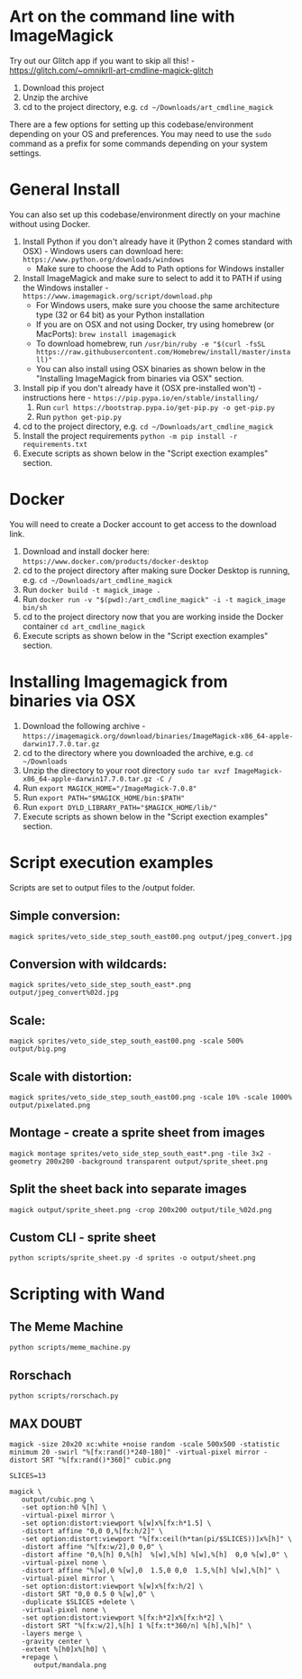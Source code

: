 # Art on the command line with ImageMagick

Try out our Glitch app if you want to skip all this! - https://glitch.com/~omnikrll-art-cmdline-magick-glitch

1. Download this project
2. Unzip the archive
3. cd to the project directory, e.g. `cd ~/Downloads/art_cmdline_magick`

There are a few options for setting up this codebase/environment depending on your OS and preferences. You may need to use the `sudo` command as a prefix for some commands depending on your system settings.

# General Install 

You can also set up this codebase/environment directly on your machine without using Docker.

1. Install Python if you don't already have it (Python 2 comes standard with OSX) - Windows users can download here: `https://www.python.org/downloads/windows`
    * Make sure to choose the Add to Path options for Windows installer
2. Install ImageMagick and make sure to select to add it to PATH if using the Windows installer - `https://www.imagemagick.org/script/download.php`
    * For Windows users, make sure you choose the same architecture type (32 or 64 bit) as your Python installation
    * If you are on OSX and not using Docker, try using homebrew (or MacPorts): `brew install imagemagick`
    * To download homebrew, run `/usr/bin/ruby -e "$(curl -fsSL https://raw.githubusercontent.com/Homebrew/install/master/install)"`
    * You can also install using OSX binaries as shown below in the "Installing ImageMagick from binaries via OSX" section.
3. Install pip if you don't already have it (OSX pre-installed won't) - instructions here - `https://pip.pypa.io/en/stable/installing/`
    1. Run `curl https://bootstrap.pypa.io/get-pip.py -o get-pip.py`
    2. Run `python get-pip.py`
4. cd to the project directory, e.g. `cd ~/Downloads/art_cmdline_magick`
5. Install the project requirements `python -m pip install -r requirements.txt`
6. Execute scripts as shown below in the "Script exection examples" section.

# Docker

You will need to create a Docker account to get access to the download link.

1. Download and install docker here: `https://www.docker.com/products/docker-desktop`
2. cd to the project directory after making sure Docker Desktop is running, e.g. `cd ~/Downloads/art_cmdline_magick`
3. Run `docker build -t magick_image .`
4. Run `docker run -v "$(pwd):/art_cmdline_magick" -i -t magick_image bin/sh`
5. cd to the project directory now that you are working inside the Docker container `cd art_cmdline_magick`
5. Execute scripts as shown below in the "Script exection examples" section. 

# Installing Imagemagick from binaries via OSX

1. Download the following archive - `https://imagemagick.org/download/binaries/ImageMagick-x86_64-apple-darwin17.7.0.tar.gz`
2. cd to the directory where you downloaded the archive, e.g. `cd ~/Downloads`
3. Unzip the directory to your root directory `sudo tar xvzf ImageMagick-x86_64-apple-darwin17.7.0.tar.gz -C /`
4. Run `export MAGICK_HOME="/ImageMagick-7.0.8"`
5. Run `export PATH="$MAGICK_HOME/bin:$PATH"`
6. Run `export DYLD_LIBRARY_PATH="$MAGICK_HOME/lib/"`
7. Execute scripts as shown below in the "Script exection examples" section.


# Script execution examples

Scripts are set to output files to the /output folder.

## Simple conversion:

`magick sprites/veto_side_step_south_east00.png output/jpeg_convert.jpg`

## Conversion with wildcards:

`magick sprites/veto_side_step_south_east*.png output/jpeg_convert%02d.jpg`

## Scale:

`magick sprites/veto_side_step_south_east00.png -scale 500% output/big.png`

## Scale with distortion:

`magick sprites/veto_side_step_south_east00.png -scale 10% -scale 1000% output/pixelated.png`

## Montage - create a sprite sheet from images

`magick montage sprites/veto_side_step_south_east*.png -tile 3x2 -geometry 200x200 -background transparent output/sprite_sheet.png`

## Split the sheet back into separate images

`magick output/sprite_sheet.png -crop 200x200 output/tile_%02d.png`

## Custom CLI - sprite sheet

`python scripts/sprite_sheet.py -d sprites -o output/sheet.png`

# Scripting with Wand 

## The Meme Machine

`python scripts/meme_machine.py`

## Rorschach

`python scripts/rorschach.py`

## MAX DOUBT

`magick -size 20x20 xc:white +noise random -scale 500x500 -statistic minimum 20 -swirl "%[fx:rand()*240-180]" -virtual-pixel mirror -distort SRT "%[fx:rand()*360]" cubic.png`

```
SLICES=13

magick \
   output/cubic.png \
   -set option:h0 %[h] \
   -virtual-pixel mirror \
   -set option:distort:viewport %[w]x%[fx:h*1.5] \
   -distort affine "0,0 0,%[fx:h/2]" \
   -set option:distort:viewport "%[fx:ceil(h*tan(pi/$SLICES))]x%[h]" \
   -distort affine "%[fx:w/2],0 0,0" \
   -distort affine "0,%[h] 0,%[h]  %[w],%[h] %[w],%[h]  0,0 %[w],0" \
   -virtual-pixel none \
   -distort affine "%[w],0 %[w],0  1.5,0 0,0  1.5,%[h] %[w],%[h]" \
   -virtual-pixel mirror \
   -set option:distort:viewport %[w]x%[fx:h/2] \
   -distort SRT "0,0 0.5 0 %[w],0" \
   -duplicate $SLICES +delete \
   -virtual-pixel none \
   -set option:distort:viewport %[fx:h*2]x%[fx:h*2] \
   -distort SRT "%[fx:w/2],%[h] 1 %[fx:t*360/n] %[h],%[h]" \
   -layers merge \
   -gravity center \
   -extent %[h0]x%[h0] \
   +repage \
      output/mandala.png
```
